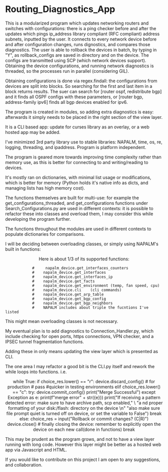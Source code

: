 # Routing_Diagnostics_App


This is a modularized program which updates networking routers and switches with configurations: there is a ping checker before and after the updates which pings ip_address library compliant (RFC compliant)
address subnets, inputted by the user. It connects to every network device before and after configuration changes, runs dignostics, and compares those diagnostics. 
The user is able to rollback the devices in batch, by typing in "Y", as rollback_configs are saved in directory and on the device. The configs
are transmitted using SCP (which network devices support). Obtaining the device configurations, and running network diagnostics is threaded,
so the processes run in parallel (considering GIL). 

Obtaining configurations is done via regex.findall: the configurations from devices are split into blocks. So searching for the first and last item in a block returns results. The suer can search for [router ospf, redistribute bgp] and it finds all OSPF configs with these parameters,
or [router bgp, address-family ipv6] finds all bgp devices enabled for ipv6.

The program is created in modules, so adding extra diagnostics is easy: afterwards it simply needs to be placed in the right section of the view layer.

It is a CLI based app: update for curses library as an overlay, or a web hosted app may be added.

I've minimized 3rd party library use to stable libraries: NAPALM, time, os, re, logging, threading, and ipaddress.
Program is platform independent.

The program is geared more towards improving time complexity rather than memory use, as this is better for connecting to and writing/reading to devices.

It's mostly ran on dictionaries, with minimal list usage or modifications, which is better for memory (Python holds it's native info as dicts, and managing lists has high memory cost).


The functions themselves are built for multi-use: for example the get_configurations_threaded, and get_configurations functions under Search_Configurations.py
are used in different contexts: it is possible to refactor these into classes and overload them, I may consider this while developing the program further.

The functions throughout the modules are used in different contexts to populate dictionaries for comparisons. 

I will be deciding between overloading classes, or simply using NAPALM's built in functions: 
<p align="center">
Here is about 1/3 of its supported functions:  
  
                #     napalm_device.get_interfaces_counters  
                #    napalm_device.get_interfaces  
                #    napalm_device.get_interfaces_ip  
                #    napalm_device.get_facts  
                #    napalm_device.get_environment (temp, fan speed, cpu)  
                #    napalm_device.cli    (cli commands)  
                #    napalm_device.get_arp_table  
                #    napalm_device.get_bgp_config  
                #    napalm_device.get_bgp_neighbors  
                #    NAPALM includes about triple the fucntions I've listed  
                
</p>
This might mean overloading classes is not necessary.

My eventual plan is to add diagnostics to Connection_Handler.py, which include checking for open ports, https connections, VPN checker, and a IPSEC tunnel fragmentation functions.

Adding these in only means updating the view layer which is presented as CLI.

The one area I may refactor a good bit is the CLI.py itself and rework the while loops into functions.
i.e.
<p align="center">
                        while True:
                            if choice_res.lower() == "r":
                                device.discard_config()  # for production
                                # pass #quicker in testing environments
                            elif choice_res.lower() == "c":
                                try:
                                    device.commit_config()
                                    print("Merge Successful")
                                except Exception as e:
                                    print(f"merge error" + str({e}))
                                    print("If receiving a pattern detected error: make sure to have archive path, scp enabled," \
                                          "a nd proper formatting of your disk:/flash: directory on the device \n"
                                          "also make sure file prompt quiet is turned off on device, or set the variable to False")
                                    break
                            else:
                                choice_res = input("Rollback or commit changes? (C|R)")
                            device.close()  # finally closing the device: remember to explicitly open the device on each new call(done in functions)
                            break
</p>

This may be prudent as the program grows, and not to have a view layer running with long code. However this layer might be better as a hosted web app
via Javascript and HTML.


If you would like to contribute on this  project I am open to any suggestions, and collaboration.
          
